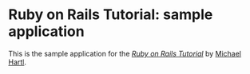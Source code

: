# Ruby on Rails Tutorial: sample application

This is the sample application for the
[*Ruby on Rails Tutorial*](http://railstutorial.org/)
by [Michael Hartl](http://michaelhartl.com/).